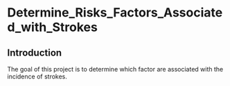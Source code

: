 # Determine_Risks_Factors_Associated_with_Strokes

## Introduction

The goal of this project is to determine which factor are associated with the incidence of strokes.